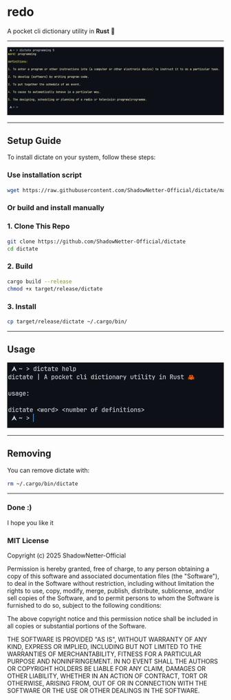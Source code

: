 # redo

A pocket cli dictionary utility in **Rust** 🦀 

---

![Overview](screenshots/overview.png)

---

## Setup Guide

To install dictate on your system, follow these steps:

### Use installation script

```bash
wget https://raw.githubusercontent.com/ShadowNetter-Official/dictate/main/install.sh && sh install.sh
```

### Or build and install manually

### 1. Clone This Repo

```bash
git clone https://github.com/ShadowNetter-Official/dictate
cd dictate
```
### 2. Build

```bash
cargo build --release
chmod +x target/release/dictate
```

### 3. Install

```bash
cp target/release/dictate ~/.cargo/bin/
```

---

## Usage

![Usage](screenshots/dictatehelp.png)

---

## Removing

You can remove dictate with:

```bash
rm ~/.cargo/bin/dictate
```

---

### Done :)

I hope you like it

### MIT License

Copyright (c) 2025 ShadowNetter-Official

Permission is hereby granted, free of charge, to any person obtaining a copy
of this software and associated documentation files (the "Software"), to deal
in the Software without restriction, including without limitation the rights
to use, copy, modify, merge, publish, distribute, sublicense, and/or sell
copies of the Software, and to permit persons to whom the Software is
furnished to do so, subject to the following conditions:

The above copyright notice and this permission notice shall be included in all
copies or substantial portions of the Software.

THE SOFTWARE IS PROVIDED "AS IS", WITHOUT WARRANTY OF ANY KIND, EXPRESS OR
IMPLIED, INCLUDING BUT NOT LIMITED TO THE WARRANTIES OF MERCHANTABILITY,
FITNESS FOR A PARTICULAR PURPOSE AND NONINFRINGEMENT. IN NO EVENT SHALL THE
AUTHORS OR COPYRIGHT HOLDERS BE LIABLE FOR ANY CLAIM, DAMAGES OR OTHER
LIABILITY, WHETHER IN AN ACTION OF CONTRACT, TORT OR OTHERWISE, ARISING FROM,
OUT OF OR IN CONNECTION WITH THE SOFTWARE OR THE USE OR OTHER DEALINGS IN THE
SOFTWARE.
